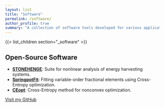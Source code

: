 ```yaml
---
layout: list
title: "Software"
permalink: /software/
author_profile: true
summary: "A collection of software tools developed for various applications."
---
```


{{< list_children section="_software" >}}


## Open-Source Software

- **[STONEHENGE](https://github.com/americocunhajr/STONEHENGE)**: Suite for nonlinear analysis of energy harvesting systems.
- **[SpringpotFit](https://github.com/americocunhajr/SpringpotFit)**: Fitting variable-order fractional elements using Cross-Entropy optimization.
- **[CEopt](https://github.com/americocunhajr/CEopt)**: Cross-Entropy method for nonconvex optimization.

[Visit my GitHub](https://github.com/americocunhajr/)
